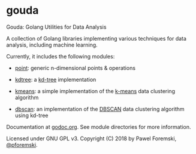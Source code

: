 # gouda

Gouda: Golang Utilities for Data Analysis

A collection of Golang libraries implementing various techniques for data analysis, including machine learning.

Currently, it includes the following modules:

 * [point](./point/): generic n-dimensional points & operations

 * [kdtree](./kdtree/): a [kd-tree](https://en.wikipedia.org/wiki/K-d_tree) implementation

 * [kmeans](./kmeans/): a simple implementation of the
   [k-means](https://en.wikipedia.org/wiki/K-means_clustering) data clustering algorithm

 * [dbscan](./dbscan/): an implementation of the [DBSCAN](https://en.wikipedia.org/wiki/DBSCAN)
   data clustering algorithm using kd-tree

Documentation at [godoc.org](https://godoc.org/github.com/pforemski/gouda). See module directories for more information.

Licensed under GNU GPL v3. Copyright (C) 2018 by Pawel Foremski, [@pforemski](https://twitter.com/pforemski).
